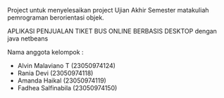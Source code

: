 Project untuk menyelesaikan project Ujian Akhir Semester matakuliah pemrograman berorientasi objek.


APLIKASI PENJUALAN TIKET BUS ONLINE BERBASIS DESKTOP dengan java netbeans

Nama anggota kelompok :
- Alvin Malaviano T (23050974124)
- Rania Devi (23050974118)
- Amanda Haikal (23050974119)
- Fadhea Salfinabila (23050974150)



